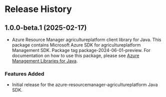 # Release History

## 1.0.0-beta.1 (2025-02-17)

- Azure Resource Manager agricultureplatform client library for Java. This package contains Microsoft Azure SDK for agricultureplatform Management SDK.  Package tag package-2024-06-01-preview. For documentation on how to use this package, please see [Azure Management Libraries for Java](https://aka.ms/azsdk/java/mgmt).
### Features Added

- Initial release for the azure-resourcemanager-agricultureplatform Java SDK.
